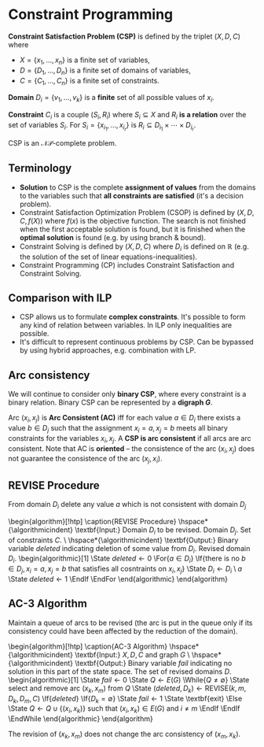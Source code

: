 # Constraint Programming

**Constraint Satisfaction Problem (CSP)** is defined by the triplet $(X, D, C)$ where

* $X = \{x_1, \dots, x_n\}$ is a finite set of variables,
* $D = \{D_1, \dots, D_n\}$ is a finite set of domains of variables,
* $C = \{C_1, \dots, C_n\}$ is a finite set of constraints.

**Domain** $D_i = \{v_1, \dots, v_k\}$ is a **finite** set of all possible values of $x_i$.

**Constraint** $C_i$ is a couple $(S_i, R_i)$ where $S_i \subseteq X$ and $R_i$ **is a relation** over the set of variables $S_i$. For $S_i = \{ x_{i_1}, \dots, x_{i_r}\}$ is $R_i \subseteq D_{i_1} \times \cdots \times D_{i_r}$.

CSP is an $\mathcal{NP}$-complete problem.

## Terminology

* **Solution** to CSP is the complete **assignment of values** from the domains to the variables such that **all constraints are satisfied** (it's a decision problem).
* Constraint Satisfaction Optimization Problem (CSOP) is defined by $(X, D, C, f(X))$ where $f(x)$ is the objective function. The search is not finished when the first acceptable solution is found, but it is finished when the **optimal solution** is found (e.g. by using branch & bound).
* Constraint Solving is defined by $(X, D, C)$ where $D_i$ is defined on $\mathbb{R}$ (e.g. the solution of the set of linear equations-inequalities).
* Constraint Programming (CP) includes Constraint Satisfaction and Constraint Solving.

## Comparison with ILP

* CSP allows us to formulate **complex constraints**. It's possible to form any kind of relation between variables. In ILP only inequalities are possible.
* It's difficult to represent continuous problems by CSP. Can be bypassed by using hybrid approaches, e.g. combination with LP.

## Arc consistency

We will continue to consider only **binary CSP**, where every constraint is a binary relation. Binary CSP can be represented by a **digraph $G$**.

Arc $(x_i, x_j)$ is **Arc Consistent (AC)** iff for each value $a \in D_i$ there exists a value $b \in D_j$ such that the assignment $x_i = a, x_j = b$ meets all binary constraints for the variables $x_i, x_j$. A **CSP is arc consistent** if all arcs are arc consistent. Note that AC is **oriented** – the consistence of the arc $(x_i, x_j)$ does not guarantee the consistence of the arc $(x_j, x_i)$.

## REVISE Procedure

From domain $D_i$ delete any value $a$ which is not consistent with domain $D_j$

\begin{algorithm}[!htp]
\caption{REVISE Procedure}
\hspace*{\algorithmicindent} \textbf{Input:} Domain $D_i$ to be revised. Domain $D_j$. Set of constraints $C$. \\
\hspace*{\algorithmicindent} \textbf{Output:} Binary variable $deleted$ indicating deletion of some value from $D_i$. Revised domain $D_i$.
\begin{algorithmic}[1]
\State $deleted \gets 0$
\For{$a \in D_i$}
    \If{there is no $b \in D_j, x_i = a, x_j = b$ that satisfies all cosntraints on $x_i, x_j$}
        \State $D_i \gets D_i \setminus a$
        \State $deleted \gets 1$
    \EndIf
\EndFor
\end{algorithmic}
\end{algorithm}

## AC-3 Algorithm

Maintain a queue of arcs to be revised (the arc is put in the queue only if its consistency could have been affected by the reduction of the domain).

\begin{algorithm}[!htp]
\caption{AC-3 Algorithm}
\hspace*{\algorithmicindent} \textbf{Input:} $X, D, C$ and graph $G$ \\
\hspace*{\algorithmicindent} \textbf{Output:} Binary variable $fail$ indicating no solution in this part of the state space. The set of revised domains $D$.
\begin{algorithmic}[1]
\State $fail \gets 0$
\State $Q \gets E(G)$
\While{$Q \ne \emptyset$}
    \State select and remove arc $(x_k, x_m)$ from $Q$
    \State $(deleted, D_k) \gets \mathrm{REVISE}(k, m, D_k, D_m, C)$
    \If{$deleted$}
        \If{$D_k = \emptyset$}
            \State $fail \gets 1$
            \State \textbf{exit}
        \Else
            \State $Q \gets Q \cup \{(x_i, x_k)\}$ such that $(x_i, x_k) \in E(G)$ and $i \ne m$
        \EndIf
    \EndIf
\EndWhile
\end{algorithmic}
\end{algorithm}

The revision of $(x_k, x_m)$ does not change the arc consistency of $(x_m, x_k)$.
